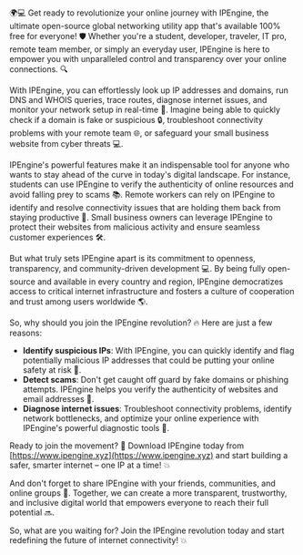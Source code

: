 🌍💻 Get ready to revolutionize your online journey with IPEngine, the ultimate open-source global networking utility app that's available 100% free for everyone! 🛡️ Whether you're a student, developer, traveler, IT pro, remote team member, or simply an everyday user, IPEngine is here to empower you with unparalleled control and transparency over your online connections. 🔍

With IPEngine, you can effortlessly look up IP addresses and domains, run DNS and WHOIS queries, trace routes, diagnose internet issues, and monitor your network setup in real-time 📡. Imagine being able to quickly check if a domain is fake or suspicious 🔒, troubleshoot connectivity problems with your remote team 🌐, or safeguard your small business website from cyber threats 💻.

IPEngine's powerful features make it an indispensable tool for anyone who wants to stay ahead of the curve in today's digital landscape. For instance, students can use IPEngine to verify the authenticity of online resources and avoid falling prey to scams 📚. Remote workers can rely on IPEngine to identify and resolve connectivity issues that are holding them back from staying productive 💼. Small business owners can leverage IPEngine to protect their websites from malicious activity and ensure seamless customer experiences 🛠️.

But what truly sets IPEngine apart is its commitment to openness, transparency, and community-driven development 💻. By being fully open-source and available in every country and region, IPEngine democratizes access to critical internet infrastructure and fosters a culture of cooperation and trust among users worldwide 🌎.

So, why should you join the IPEngine revolution? 🔥 Here are just a few reasons:

* **Identify suspicious IPs**: With IPEngine, you can quickly identify and flag potentially malicious IP addresses that could be putting your online safety at risk 👀.
* **Detect scams**: Don't get caught off guard by fake domains or phishing attempts. IPEngine helps you verify the authenticity of websites and email addresses 📧.
* **Diagnose internet issues**: Troubleshoot connectivity problems, identify network bottlenecks, and optimize your online experience with IPEngine's powerful diagnostic tools 🔧.

Ready to join the movement? 🚀 Download IPEngine today from [https://www.ipengine.xyz](https://www.ipengine.xyz) and start building a safer, smarter internet – one IP at a time! 💥

And don't forget to share IPEngine with your friends, communities, and online groups 👫. Together, we can create a more transparent, trustworthy, and inclusive digital world that empowers everyone to reach their full potential 🔜.

So, what are you waiting for? Join the IPEngine revolution today and start redefining the future of internet connectivity! 💥